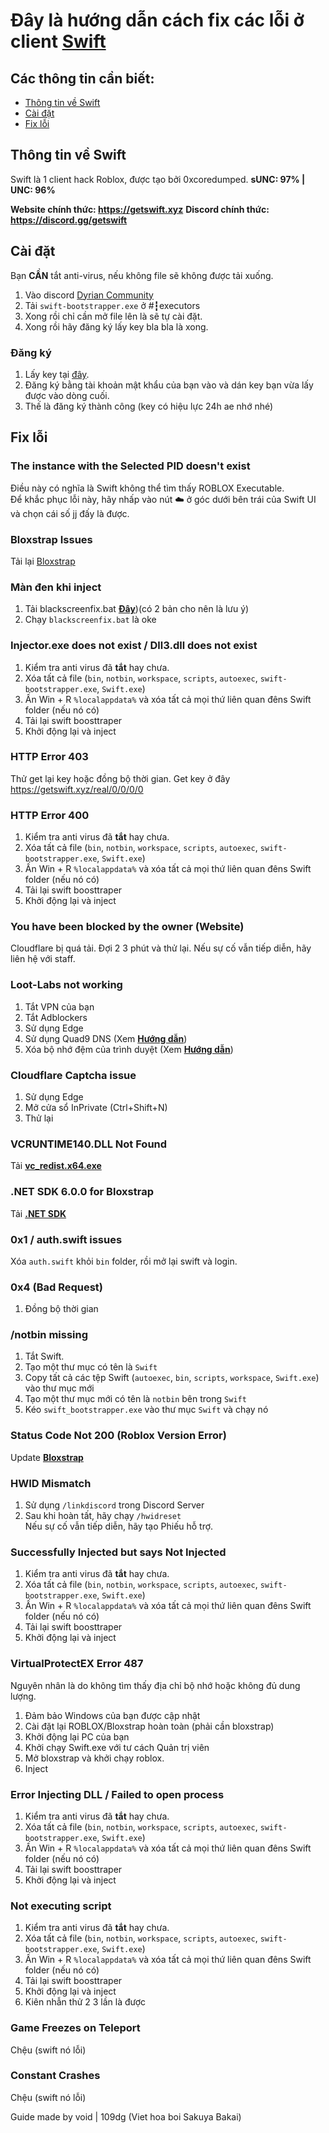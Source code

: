 # Đây là hướng dẫn cách fix các lỗi ở client [Swift](https://getswift.xyz) 

## Các thông tin cần biết:
-   [Thông tin về Swift](#thông-tin-về-swift)
-   [Cài đặt](#cài-đặt)
-   [Fix lỗi](#fix-lỗi)

## **Thông tin về Swift**
Swift là 1 client hack Roblox, được tạo bởi 0xcoredumped. **sUNC: 97% | UNC: 96%**

**Website chính thức: https://getswift.xyz**
**Discord chính thức: https://discord.gg/getswift**

## **Cài đặt**

Bạn **CẦN** tắt anti-virus, nếu không file sẽ không được tải xuống.
1. Vào discord [Dyrian Community](https://discord.gg/uVxRzKSy9m)
2. Tải `swift-bootstrapper.exe` ở #┇executors 
3. Xong rồi chỉ cần mở file lên là sẽ tự cài đặt.
4. Xong rồi hãy đăng ký lấy key bla bla là xong.

### **Đăng ký**

1. Lấy key tại [đây](https://getswift.xyz/real/0/0/0/0).
2. Đăng ký bằng tài khoản mật khẩu của bạn vào và dán key bạn vừa lấy được vào dòng cuối.
3. Thế là đăng ký thành công (key có hiệu lực 24h ae nhớ nhé)

## **Fix lỗi**
### **The instance with the Selected PID doesn't exist**
Điều này có nghĩa là Swift không thể tìm thấy ROBLOX Executable.\
Để khắc phục lỗi này, hãy nhấp vào nút ☁️ ở góc dưới bên trái của Swift UI và chọn cái số jj đấy là được.

### **Bloxstrap Issues**
Tải lại [Bloxstrap](https://github.com/bloxstraplabs/bloxstrap/releases/latest)


### **Màn đen khi inject**
1. Tải blackscreenfix.bat [**Đây**](https://gofile.io/d/igQQDZ))(có 2 bản cho nên là lưu ý)
2. Chạy `blackscreenfix.bat` là oke

### **Injector.exe does not exist / Dll3.dll does not exist**
1. Kiểm tra anti virus đã **tắt** hay chưa.
2. Xóa tất cả file (`bin`, `notbin`, `workspace`, `scripts`, `autoexec`, `swift-bootstrapper.exe`, `Swift.exe`)
3. Ấn Win + R `%localappdata%` và xóa tất cả mọi thứ liên quan đêns Swift folder (nếu nó có)
4. Tải lại swift boosttraper
5. Khởi động lại và inject

### **HTTP Error 403**
Thử get lại key hoặc đồng bộ thời gian. Get key ở đây https://getswift.xyz/real/0/0/0/0

### **HTTP Error 400**
1. Kiểm tra anti virus đã **tắt** hay chưa.
2. Xóa tất cả file (`bin`, `notbin`, `workspace`, `scripts`, `autoexec`, `swift-bootstrapper.exe`, `Swift.exe`)
3. Ấn Win + R `%localappdata%` và xóa tất cả mọi thứ liên quan đêns Swift folder (nếu nó có)
4. Tải lại swift boosttraper
5. Khởi động lại và inject

### **You have been blocked by the owner (Website)**
Cloudflare bị quá tải. Đợi 2 3 phút và thử lại. Nếu sự cố vẫn tiếp diễn, hãy liên hệ với staff.
### **Loot-Labs not working**
1. Tắt VPN của bạn
2. Tắt Adblockers
3. Sử dụng Edge
4. Sử dụng Quad9 DNS (Xem [**Hướng dẫn**](https://youtube.com/watch?v=aujUl3yt6nM))
5. Xóa bộ nhớ đệm của trình duyệt (Xem [**Hướng dẫn**](https://youtube.com/watch?v=5jdDSjH7FN0))

### **Cloudflare Captcha issue**
1. Sử dụng Edge
2. Mở cửa sổ InPrivate (Ctrl+Shift+N)
3. Thử lại

### **VCRUNTIME140.DLL Not Found**
Tải [**vc_redist.x64.exe**](https://aka.ms/vs/17/release/vc_redist.x64.exe)

### **.NET SDK 6.0.0 for Bloxstrap**
Tải [**.NET SDK**](https://download.visualstudio.microsoft.com/download/pr/396abf58-60df-4892-b086-9ed9c7a914ba/eb344c08fa7fc303f46d6905a0cb4ea3/dotnet-sdk-6.0.428-win-x64.exe)

### **0x1 / auth.swift issues**
Xóa `auth.swift` khỏi `bin` folder, rồi mở lại swift và login.

### **0x4 (Bad Request)**
1. Đồng bộ thời gian

### **/notbin missing**
1. Tắt Swift.
2. Tạo một thư mục có tên là `Swift`
3. Copy tất cả các tệp Swift (`autoexec`, `bin`, `scripts`, `workspace`, `Swift.exe`) vào thư mục mới
4. Tạo một thư mục mới có tên là `notbin` bên trong `Swift`
5. Kéo `swift_bootstrapper.exe` vào thư mục `Swift` và chạy nó

### **Status Code Not 200 (Roblox Version Error)**
Update [**Bloxstrap**](https://github.com/bloxstraplabs/bloxstrap/releases/latest)

### **HWID Mismatch**
1. Sử dụng `/linkdiscord` trong Discord Server
2. Sau khi hoàn tất, hãy chạy `/hwidreset`\
Nếu sự cố vẫn tiếp diễn, hãy tạo Phiếu hỗ trợ.

### **Successfully Injected but says Not Injected**
1. Kiểm tra anti virus đã **tắt** hay chưa.
2. Xóa tất cả file (`bin`, `notbin`, `workspace`, `scripts`, `autoexec`, `swift-bootstrapper.exe`, `Swift.exe`)
3. Ấn Win + R `%localappdata%` và xóa tất cả mọi thứ liên quan đêns Swift folder (nếu nó có)
4. Tải lại swift boosttraper
5. Khởi động lại và inject

### **VirtualProtectEX Error 487**
Nguyên nhân là do không tìm thấy địa chỉ bộ nhớ hoặc không đủ dung lượng.
1. Đảm bảo Windows của bạn được cập nhật
2. Cài đặt lại ROBLOX/Bloxstrap hoàn toàn (phải cần bloxstrap)
3. Khởi động lại PC của bạn
4. Khởi chạy Swift.exe với tư cách Quản trị viên
5. Mở bloxstrap và khởi chạy roblox.
6. Inject

### **Error Injecting DLL / Failed to open process**
1. Kiểm tra anti virus đã **tắt** hay chưa.
2. Xóa tất cả file (`bin`, `notbin`, `workspace`, `scripts`, `autoexec`, `swift-bootstrapper.exe`, `Swift.exe`)
3. Ấn Win + R `%localappdata%` và xóa tất cả mọi thứ liên quan đêns Swift folder (nếu nó có)
4. Tải lại swift boosttraper
5. Khởi động lại và inject

### **Not executing script**
1. Kiểm tra anti virus đã **tắt** hay chưa.
2. Xóa tất cả file (`bin`, `notbin`, `workspace`, `scripts`, `autoexec`, `swift-bootstrapper.exe`, `Swift.exe`)
3. Ấn Win + R `%localappdata%` và xóa tất cả mọi thứ liên quan đêns Swift folder (nếu nó có)
4. Tải lại swift boosttraper
5. Khởi động lại và inject
6. Kiên nhẫn thử 2 3 lần là được


### **Game Freezes on Teleport**
Chệu (swift nó lỗi)

### **Constant Crashes**
Chệu (swift nó lỗi)


Guide made by void | 109dg (Viet hoa boi Sakuya Bakai)
